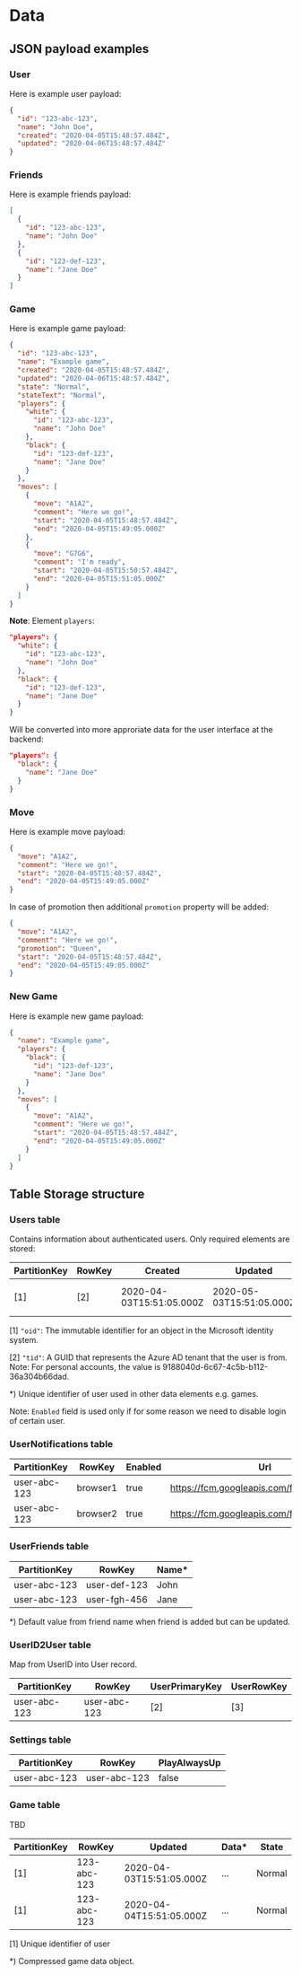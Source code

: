 # Data

## JSON payload examples

### User

Here is example user payload:

```json
{
  "id": "123-abc-123",
  "name": "John Doe",
  "created": "2020-04-05T15:48:57.484Z",
  "updated": "2020-04-06T15:48:57.484Z"
}
```

### Friends

Here is example friends payload:

```json
[
  {
    "id": "123-abc-123",
    "name": "John Doe"
  },
  {
    "id": "123-def-123",
    "name": "Jane Doe"
  }
]
```

### Game

Here is example game payload:

```json
{
  "id": "123-abc-123",
  "name": "Example game",
  "created": "2020-04-05T15:48:57.484Z",
  "updated": "2020-04-06T15:48:57.484Z",
  "state": "Normal",
  "stateText": "Normal",
  "players": {
    "white": {
      "id": "123-abc-123",
      "name": "John Doe"
    },
    "black": {
      "id": "123-def-123",
      "name": "Jane Doe"
    }
  },
  "moves": [
    {
      "move": "A1A2",
      "comment": "Here we go!",
      "start": "2020-04-05T15:48:57.484Z",
      "end": "2020-04-05T15:49:05.000Z"
    },
    {
      "move": "G7G6",
      "comment": "I'm ready",
      "start": "2020-04-05T15:50:57.484Z",
      "end": "2020-04-05T15:51:05.000Z"
    }
  ]
}
```

**Note**: Element `players`:

```json
"players": {
  "white": {
    "id": "123-abc-123",
    "name": "John Doe"
  },
  "black": {
    "id": "123-def-123",
    "name": "Jane Doe"
  }
}
```

Will be converted into more approriate data
for the user interface at the backend:

```json
"players": {
  "black": {
    "name": "Jane Doe"
  }
}
```

### Move

Here is example move payload:

```json
{
  "move": "A1A2",
  "comment": "Here we go!",
  "start": "2020-04-05T15:48:57.484Z",
  "end": "2020-04-05T15:49:05.000Z"
}
```

In case of promotion then additional `promotion` property will be added:

```json
{
  "move": "A1A2",
  "comment": "Here we go!",
  "promotion": "Queen",
  "start": "2020-04-05T15:48:57.484Z",
  "end": "2020-04-05T15:49:05.000Z"
}
```

### New Game

Here is example new game payload:

```json
{
  "name": "Example game",
  "players": {
    "black": {
      "id": "123-def-123",
      "name": "Jane Doe"
    }
  },
  "moves": [
    {
      "move": "A1A2",
      "comment": "Here we go!",
      "start": "2020-04-05T15:48:57.484Z",
      "end": "2020-04-05T15:49:05.000Z"
    }
  ]
}
```

## Table Storage structure

### Users table

Contains information about authenticated users.
Only required elements are stored:

| PartitionKey | RowKey | Created                  | Updated                  | Name     | UserID*      | Enabled |
|--------------|--------|--------------------------|--------------------------|----------|--------------|---------|
| [1]          | [2]    | 2020-04-03T15:51:05.000Z | 2020-05-03T15:51:05.000Z | John Doe | user-abc-123 | true    |

[1] `"oid"`: The immutable identifier for an object in the Microsoft identity system.

[2] `"tid"`: A GUID that represents the Azure AD tenant that the user is from.
Note: For personal accounts, the value is 9188040d-6c67-4c5b-b112-36a304b66dad.

*) Unique identifier of user used in other data elements e.g. games.

Note: `Enabled` field is used only if for some reason we need to disable login of certain user.

### UserNotifications table

| PartitionKey | RowKey   | Enabled | Url                                         |
|--------------|----------|---------|---------------------------------------------|
| user-abc-123 | browser1 | true    | https://fcm.googleapis.com/fcm/send/aZu.../ |
| user-abc-123 | browser2 | true    | https://fcm.googleapis.com/fcm/send/eZu.../ |

### UserFriends table

| PartitionKey | RowKey       | Name* |
|--------------|--------------|-------|
| user-abc-123 | user-def-123 | John  |
| user-abc-123 | user-fgh-456 | Jane  |

*) Default value from friend name when friend is added but can be updated.

### UserID2User table

Map from UserID into User record.

| PartitionKey | RowKey       | UserPrimaryKey | UserRowKey |
|--------------|--------------|----------------|------------|
| user-abc-123 | user-abc-123 | [2]            | [3]        |

### Settings table

| PartitionKey | RowKey       | PlayAlwaysUp |
|--------------|--------------|--------------|
| user-abc-123 | user-abc-123 | false        |

### Game table

TBD

| PartitionKey | RowKey      | Updated                  | Data* | State  |
|--------------|-------------|--------------------------|-------|--------|
| [1]          | 123-abc-123 | 2020-04-03T15:51:05.000Z | ...   | Normal |
| [1]          | 123-abc-123 | 2020-04-04T15:51:05.000Z | ...   | Normal |

[1] Unique identifier of user

*) Compressed game data object.
